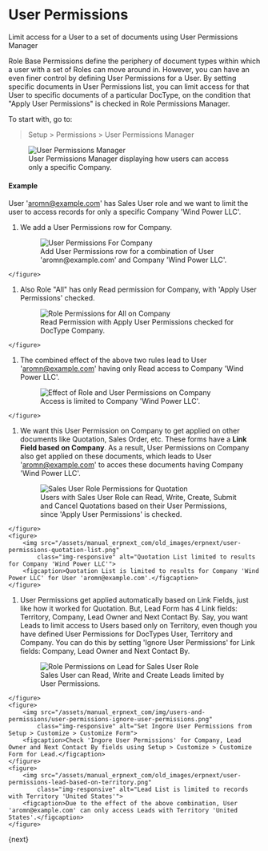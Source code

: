 # User Permissions

Limit access for a User to a set of documents using User Permissions Manager

Role Base Permissions define the periphery of document types within which a user with a set of Roles can move around in. However, you can have an even finer control by defining User Permissions for a User. By setting specific documents in User Permissions list, you can limit access for that User to specific documents of a particular DocType, on the condition that "Apply User Permissions" is checked in Role Permissions Manager.

To start with, go to:
> Setup > Permissions > User Permissions Manager

<figure>
	<img src="/assets/manual_erpnext_com/img/users-and-permissions/user-permissions-company.png"
		class="img-responsive" alt="User Permissions Manager">
	<figcaption>User Permissions Manager displaying how users can access only a specific Company.</figcaption>
</figure>

#### Example

User 'aromn@example.com' has Sales User role and we want to limit the user to access records for only a specific Company 'Wind Power LLC'.

  1. We add a User Permissions row for Company.
	<figure>
		<img src="/assets/manual_erpnext_com/img/users-and-permissions/user-permission-user-limited-by-company.png"
			class="img-responsive" alt="User Permissions For Company">
		<figcaption>Add User Permissions row for a combination of User 'aromn@example.com' and Company 'Wind Power LLC'.</figcaption>
	</figure>

  1. Also Role "All" has only Read permission for Company, with 'Apply User Permissions' checked.
	<figure>
		<img src="/assets/manual_erpnext_com/img/users-and-permissions/user-permissions-company-role-all.png"
			class="img-responsive" alt="Role Permissions for All on Company">
		<figcaption>Read Permission with Apply User Permissions checked for DocType Company.</figcaption>
	</figure>

  1. The combined effect of the above two rules lead to User 'aromn@example.com' having only Read access to Company 'Wind Power LLC'.
	<figure>
		<img src="/assets/manual_erpnext_com/img/users-and-permissions/user-permissions-company-wind-power-llc.png"
			class="img-responsive" alt="Effect of Role and User Permissions on Company">
		<figcaption>Access is limited to Company 'Wind Power LLC'.</figcaption>
	</figure>

  1. We want this User Permission on Company to get applied on other documents like Quotation, Sales Order, etc.
These forms have a **Link Field based on Company**. As a result, User Permissions on Company also get applied on these documents, which leads to User 'aromn@example.com' to acces these documents having Company 'Wind Power LLC'.
	<figure>
		<img src="/assets/manual_erpnext_com/img/users-and-permissions/user-permissions-quotation-sales-user.png"
			class="img-responsive" alt="Sales User Role Permissions for Quotation">
		<figcaption>Users with Sales User Role can Read, Write, Create, Submit and Cancel Quotations based on their User Permissions, since 'Apply User Permissions' is checked.</figcaption>
	</figure>
	<figure>
		<img src="/assets/manual_erpnext_com/old_images/erpnext/user-permissions-quotation-list.png"
			class="img-responsive" alt="Quotation List limited to results for Company 'Wind Power LLC'">
		<figcaption>Quotation List is limited to results for Company 'Wind Power LLC' for User 'aromn@example.com'.</figcaption>
	</figure>

  1. User Permissions get applied automatically based on Link Fields, just like how it worked for Quotation. But, Lead Form has 4 Link fields: Territory, Company, Lead Owner and Next Contact By. Say, you want Leads to limit access to Users based only on Territory, even though you have defined User Permissions for DocTypes User, Territory and Company. You can do this by setting 'Ignore User Permissions' for Link fields: Company, Lead Owner and Next Contact By.
	<figure>
		<img src="/assets/manual_erpnext_com/img/users-and-permissions/user-permissions-lead-role-permissions.png"
			class="img-responsive" alt="Role Permissions on Lead for Sales User Role">
		<figcaption>Sales User can Read, Write and Create Leads limited by User Permissions.</figcaption>
	</figure>
	<figure>
		<img src="/assets/manual_erpnext_com/img/users-and-permissions/user-permissions-ignore-user-permissions.png"
			class="img-responsive" alt="Set Ingore User Permissions from Setup > Customize > Customize Form">
		<figcaption>Check 'Ingore User Permissions' for Company, Lead Owner and Next Contact By fields using Setup > Customize > Customize Form for Lead.</figcaption>
	</figure>
	<figure>
		<img src="/assets/manual_erpnext_com/old_images/erpnext/user-permissions-lead-based-on-territory.png"
			class="img-responsive" alt="Lead List is limited to records with Territory 'United States'">
		<figcaption>Due to the effect of the above combination, User 'aromn@example.com' can only access Leads with Territory 'United States'.</figcaption>
	</figure>

{next}

